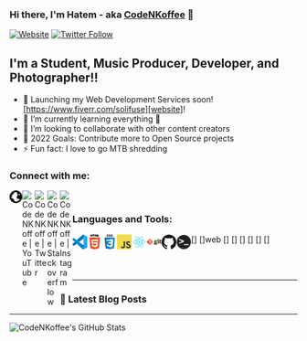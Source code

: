 ### Hi there, I'm Hatem - aka [CodeNKoffee][website] 👋

[![Website](https://img.shields.io/website?label=CodeNKoffee.com&style=for-the-badge&url=https%3A%2F%2FCodeNKoffee.com)](https://www.fiverr.com/solifuse)
[![Twitter Follow](https://img.shields.io/twitter/follow/iamsolifuse?color=1DA1F2&logo=twitter&style=for-the-badge)](https://twitter.com/iamsolifuse)

## I'm a Student, Music Producer, Developer, and Photographer!!

- 🔭 Launching my Web Development Services soon! [https://www.fiverr.com/solifuse][website]!
- 🌱 I’m currently learning everything 🤣
- 👯 I’m looking to collaborate with other content creators
- 🥅 2022 Goals: Contribute more to Open Source projects
- ⚡ Fun fact: I love to go MTB shredding

### Connect with me:

[<img align="left" alt="fiverr.com/solifuse" width="22px" src="https://raw.githubusercontent.com/iconic/open-iconic/master/svg/globe.svg" />][website]
[<img align="left" alt="CodeNKoffe | YouTube" width="22px" src="https://cdn.jsdelivr.net/npm/simple-icons@v3/icons/youtube.svg" />][youtube]
[<img align="left" alt="CodeNKoffe | Twitter" width="22px" src="https://cdn.jsdelivr.net/npm/simple-icons@v3/icons/twitter.svg" />][twitter]
[<img align="left" alt="CodeNKoffe | Stackoverflow" width="22px" src="https://cdn.jsdelivr.net/npm/simple-icons@v3/icons/stackoverflow.svg" />][stackoverflow]
[<img align="left" alt="CodeNKoffe | Instagram" width="22px" src="https://cdn.jsdelivr.net/npm/simple-icons@v3/icons/instagram.svg" />][instagram]

<br />

### Languages and Tools:

[<img align="left" alt="Visual Studio Code" width="26px" src="https://raw.githubusercontent.com/github/explore/80688e429a7d4ef2fca1e82350fe8e3517d3494d/topics/visual-studio-code/visual-studio-code.png" />]
[<img align="left" alt="HTML5" width="26px" src="https://raw.githubusercontent.com/github/explore/80688e429a7d4ef2fca1e82350fe8e3517d3494d/topics/html/html.png" />]web
[<img align="left" alt="CSS3" width="26px" src="https://raw.githubusercontent.com/github/explore/80688e429a7d4ef2fca1e82350fe8e3517d3494d/topics/css/css.png" />]
[<img align="left" alt="JavaScript" width="26px" src="https://raw.githubusercontent.com/github/explore/80688e429a7d4ef2fca1e82350fe8e3517d3494d/topics/javascript/javascript.png" />]
[<img align="left" alt="React" width="26px" src="https://raw.githubusercontent.com/github/explore/80688e429a7d4ef2fca1e82350fe8e3517d3494d/topics/react/react.png" />]
[<img align="left" alt="Git" width="26px" src="https://raw.githubusercontent.com/github/explore/80688e429a7d4ef2fca1e82350fe8e3517d3494d/topics/git/git.png" />]
[<img align="left" alt="GitHub" width="26px" src="https://raw.githubusercontent.com/github/explore/78df643247d429f6cc873026c0622819ad797942/topics/github/github.png" />]
[<img align="left" alt="Terminal" width="26px" src="https://raw.githubusercontent.com/github/explore/80688e429a7d4ef2fca1e82350fe8e3517d3494d/topics/terminal/terminal.png" />]

<br />
<br />

---

<!--END_SECTION:activity-->


### 🚨 Latest Blog Posts
<!-- BLOG-POST-LIST:START -->
<!-- BLOG-POST-LIST:END -->

---

<img align="left" alt="CodeNKoffee's GitHub Stats" src="https://github-readme-stats.vercel.app/api?username=CodeNKoffee&show_icons=true&hide_border=true" />



[website]: https://www.fiverr.com/solifuse
[twitter]: https://twitter.com/iamsolifuse
[youtube]: https://www.youtube.com/channel/UCXMxvr1Ln_cvVOKzP5wBluQ
[stackoverflow]: https://stackoverflow.com/users/17740821/codenkoffee
[instagram]: https://www.instagram.com/codenkoffee/

